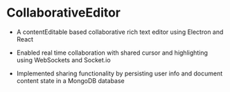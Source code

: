 # CollaborativeEditor

- A contentEditable based collaborative rich text editor using Electron and React

- Enabled real time collaboration with shared cursor and highlighting using WebSockets and Socket.io

- Implemented sharing functionality by persisting user info and document content state in a MongoDB database
